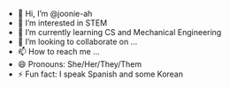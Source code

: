 - 👋 Hi, I’m @joonie-ah
- 👀 I’m interested in STEM
- 🌱 I’m currently learning CS and Mechanical Engineering
- 💞️ I’m looking to collaborate on ...
- 📫 How to reach me ...
- 😄 Pronouns: She/Her/They/Them
- ⚡ Fun fact: I speak Spanish and some Korean

<!---
joonie-ah/joonie-ah is a ✨ special ✨ repository because its `README.md` (this file) appears on your GitHub profile.
You can click the Preview link to take a look at your changes.
--->
